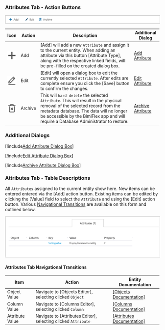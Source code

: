 ### Attributes Tab - Action Buttons  

<img 
    src="images/bimlflex-app-tab-attributes-actions.png" 
    class="border-image" 
    style="border: 1px solid #CCC;" 
    title="Attributes Tab - Action Buttons" 
/>

|Icon|Action|Description|Additional Dialog|
|-|-|-|-|
|<div class="icon-col m-5" style="width:30px; height:30px;background:#EEE;"><img src="images/svg-icons/add.svg" /></div>|<span class="nowrap-col m-5">Add</span>|[Add] will add a new `Attribute` and assign it to the current entity.  When adding an attribute via this button [Attribute Type], along with the respective linked fields, will be pre-filled on the created dialog box.|[Add Attribute](#Add-Attribute-Dialog-Box)|
|<div class="icon-col m-5" style="width:30px; height:30px;background:#EEE;"><img src="images/svg-icons/edit.svg" /></div>|<span class="nowrap-col m-5">Edit</span>|[Edit] will open a dialog box to edit the currently selected `Attribute`.  After edits are complete ensure you click the [Save] button to confirm the changes.|[Edit Attribute](#Edit-Attribute-Dialog-Box)|
|<div class="icon-col m-5" style="width:30px; height:30px;background:#EEE;"><img src="images/svg-icons/archive-delete.svg" /></div>|<span class="nowrap-col m-5">Archive</span>|This will `hard delete` the selected `Attribute`.  This will result in the physical removal of the selected record from the metadata database.  The data will no longer be accessible by the BimlFlex app and will require a Database Administrator to restore.|[Archive Attribute](#Archive-Attribute-Dialog-Box)|

### Additional Dialogs  

[!include[Add Attribute Dialog Box](_dialog-add-attribute.md)]  

[!include[Edit Attribute Dialog Box](_dialog-edit-attribute.md)]  

[!include[Archive Attribute Dialog Box](_dialog-archive-attribute-list.md)]  

### Attributes Tab - Table Descriptions  

All `Attributes` assigned to the current entity show here.  New items can be entered entered via the [Add] action button.  Existing items can be edited by clicking the [Value] field to select the `Attribute` and using the [Edit] action button.  Various [Navigational Transitions](#Attributes-Tab-Navigational-Transitions) are available on this form and outlined below.  

<img 
    src="images/bimlflex-app-tab-attributes-table.png" 
    class="border-image" 
    style="border: 1px solid #CCC;" 
    title="Attributes Tab - Table Descriptions" 
/>

#### Attributes Tab Navigational Transitions  

|Item|Action|Entity Documentation|
|-|-|-|
|Object Value|Navigate to [Objects Editor], selecting clicked `Object`|[[Objects Documentation]](objects.md)
|Column Value|Navigate to [Columns Editor], selecting clicked `Column`|[[Columns Documentation]](columns.md)
|Attribute Value|Navigate to [Attributes Editor], selecting clicked `Attribute`|[[Attributes Documentation]](attributes.md)
